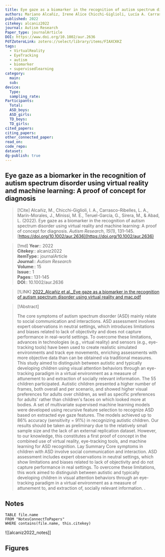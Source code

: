 ```yaml
---
title: Eye gaze as a biomarker in the recognition of autism spectrum disorder using virtual reality and machine learning A proof of concept for diagnosis
authors: Mariano Alcañiz, Irene Alice Chicchi-Giglioli, Lucía A. Carrasco-Ribelles, Javier Marín-Morales, Maria Eleonora Minissi, Gonzalo Teruel-García, Marian Sirera, Luis Abad
published: 2022
citekey: alcaniz2022
journal: Autism Research
Paper_type: journalArticle
DOI: https://www.doi.org/10.1002/aur.2636
PdfZoteroLink: zotero://select/library/items/FIAXCKKZ
tags:
  - VirtualReality
  - EyeTracking
  - autism
  - biomarker
  - supervisedlearning
category:
  main: 
  sub: 
device:
  Type: 
  sampling_rate: 
Participants:
  Total: 
  ASD_boys: 
  ASD_girls: 
  TD_boys: 
  TD_girls: 
cited_papers: 
citing_papers: 
other_connected_paper: 
read_on: 
code_repo: 
dataset: 
dg-publish: true
---
```


## Eye gaze as a biomarker in the recognition of autism spectrum disorder using virtual reality and machine learning: A proof of concept for diagnosis

> [!Cite]
> Alcañiz, M., Chicchi-Giglioli, I. A., Carrasco-Ribelles, L. A., Marín-Morales, J., Minissi, M. E., Teruel-García, G., Sirera, M., & Abad, L. (2022). Eye gaze as a biomarker in the recognition of autism spectrum disorder using virtual reality and machine learning: A proof of concept for diagnosis. _Autism Research_, _15_(1), 131–145. [https://doi.org/10.1002/aur.2636](https://doi.org/10.1002/aur.2636)


>[!md]
> **Year**:: 2022   
> **Citekey**:: alcaniz2022  
> **itemType**:: journalArticle  
> **Journal**:: *Autism Research*  
> **Volume**:: 15  
> **Issue**:: 1   
> **Pages**:: 131-145  
> **DOI**:: 10.1002/aur.2636    

> [!LINK] 
> [2022_Alcañiz et al._Eye gaze as a biomarker in the recognition of autism spectrum disorder using virtual reality and mac.pdf](zotero://select/library/items/5XAUKQAU)

> [!Abstract]
>
> The core symptoms of autism spectrum disorder (ASD) mainly relate to social communication and interactions. ASD assessment involves expert observations in neutral settings, which introduces limitations and biases related to lack of objectivity and does not capture performance in real-world settings. To overcome these limitations, advances in technologies (e.g., virtual reality) and sensors (e.g., eye-tracking tools) have been used to create realistic simulated environments and track eye movements, enriching assessments with more objective data than can be obtained via traditional measures. This study aimed to distinguish between autistic and typically developing children using visual attention behaviors through an eye-tracking paradigm in a virtual environment as a measure of attunement to and extraction of socially relevant information. The 55 children participated. Autistic children presented a higher number of frames, both overall and per scenario, and showed higher visual preferences for adults over children, as well as specific preferences for adults' rather than children's faces on which looked more at bodies. A set of multivariate supervised machine learning models were developed using recursive feature selection to recognize ASD based on extracted eye gaze features. The models achieved up to 86% accuracy (sensitivity = 91%) in recognizing autistic children. Our results should be taken as preliminary due to the relatively small sample size and the lack of an external replication dataset. However, to our knowledge, this constitutes a first proof of concept in the combined use of virtual reality, eye-tracking tools, and machine learning for ASD recognition. Lay Summary Core symptoms in children with ASD involve social communication and interaction. ASD assessment includes expert observations in neutral settings, which show limitations and biases related to lack of objectivity and do not capture performance in real settings. To overcome these limitations, this work aimed to distinguish between autistic and typically developing children in visual attention behaviors through an eye-tracking paradigm in a virtual environment as a measure of attunement to, and extraction of, socially relevant information.
>.
> 


## Notes

```dataview 
TABLE file.name 
FROM "NotesConnectToPapers" 
WHERE contains(file.name, this.citekey)
```

![[alcaniz2022_notes]]

## Figures

